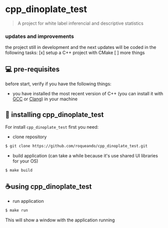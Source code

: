 # cpp_dinoplate_test
> A project for white label inferencial and descriptive statistics

### updates and improvements

the project still in development and the next updates will be coded in the following tasks:
[x] setup a C++ project with CMake
[ ] more things

## 💻 pre-requisites

before start, verify if you have the following things:

- you have installed the most recent version of C++ (you can install it with [GCC](https://gcc.gnu.org/) or [Clang](https://clang.llvm.org/)) in your machine

## 🚀 installing cpp_dinoplate_test

For install `cpp_dinoplate_test` first you need:

- clone repository
```sh
$ git clone https://github.com/roqueando/cpp_dinoplate_test.git
```
- build application (can take a while because it's use shared UI libraries for your OS)
```sh
$ make build
```

## ☕using cpp_dinoplate_test

- run application
```sh
$ make run
```
This will show a window with the application running
